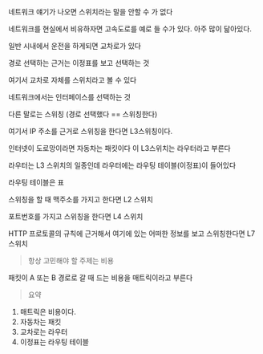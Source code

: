 네트워크 얘기가 나오면 스위치라는 말을 안할 수 가 없다

네트워크를 현실에서 비유하자면 고속도로를 예로 들 수가 있다. 아주 많이 닮아있다.

일반 시내에서 운전을 하게되면 교차로가 있다

경로 선택하는 근거는 이정표를 보고 선택하는 것

여기서 교차로 자체를 스위치라고 볼 수 있다

네트워크에서는 인터페이스를 선택하는 것

다른 말로는 스위칭 (경로 선택했다 == 스위칭한다)

여기서 IP 주소를 근거로 스위칭을 한다면 L3스위칭이다.

인터넷이 도로망이라면 자동차는 패킷이다 이 L3스위치는 라우터라고 부른다

라우터는 L3 스위치의 일종인데 라우터에는 라우팅 테이블(이정표)이 들어있다

라우팅 테이블은 표

스위칭을 할 때 맥주소를 가지고 한다면 L2 스위치

포트번호를 가지고 스위칭을 한다면 L4 스위치

HTTP 프로토콜의 규칙에 근거해서 여기에 있는 어떠한 정보를 보고 스위칭한다면 L7 스위치

> 항상 고민해야 할 주제는 비용

패킷이 A 또는 B 경로로 갈 때 드는 비용을 매트릭이라고 부른다

> 요약

1. 매트릭은 비용이다.
2. 자동차는 패킷
3. 교차로는 라우터
4. 이정표는 라우팅 테이블